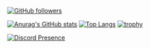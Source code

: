 [![GitHub followers](https://img.shields.io/github/followers/aic-6301?style=social)](https://github.com/aic-6301)

[![Anurag's GitHub stats](https://github-readme-stats.vercel.app/api?username=aic-6301&locale=ja&theme=nord&layout=compact)](https://github.com/anuraghazra/github-readme-stats)
[![Top Langs](https://github-readme-stats.vercel.app/api/top-langs?username=aic-6301&locale=ja&theme=nord&layout=compact)](https://github.com/anuraghazra/github-readme-stats)
[![trophy](https://github-profile-trophy.vercel.app/?username=aic-6301&theme=nord&locale=ja)](https://github.com/ryo-ma/github-profile-trophy)

[![Discord Presence](https://lanyard.cnrad.dev/api/964887498436276305)](https://discord.com/users/964887498436276305)
